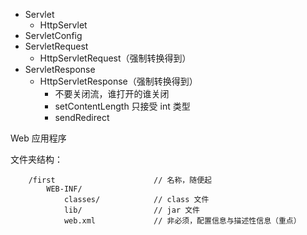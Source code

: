 * Servlet
    * HttpServlet
* ServletConfig
* ServletRequest
    * HttpServletRequest（强制转换得到）
* ServletResponse
    * HttpServletResponse（强制转换得到）
        * 不要关闭流，谁打开的谁关闭
        * setContentLength 只接受 int 类型
        * sendRedirect

Web 应用程序

文件夹结构：

```
    /first                      // 名称，随便起
        WEB-INF/
            classes/            // class 文件
            lib/                // jar 文件
            web.xml             // 非必须，配置信息与描述性信息（重点）
```